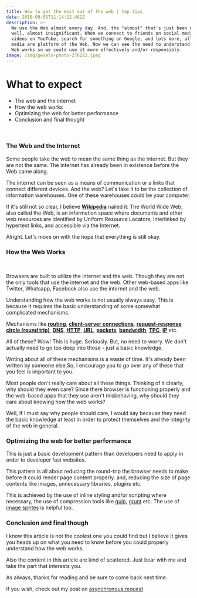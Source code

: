 ```yaml
---
title: How to get the most out of the web | top tips
date: 2018-09-05T11:14:12.462Z
description: >-
  We use the Web almost every day. And, the "almost" that's just been used is -
  well, almost insignificant. When we connect to friends on social media, stream
  videos on YouTube, search for something on Google, and lots more, all these
  media are platform of the Web. Now we can see the need to understand how the
  Web works so we could use it more effectively and/or responsibly.
image: /img/pexels-photo-276223.jpeg
---
```

# What to expect

* The web and the internet
* How the web works
* Optimizing the web for better performance
* Conclusion and final thought

<br>

### The Web and the Internet

Some people take the web to mean the same thing as the internet. But they are not the same. The internet has already been in existence before the Web came along. 

The internet can be seen as a means of communication or a links that connect different devices. And the web? Let's take it to be the collection of information warehouses. One of these warehouses could be your computer.

If it's still not so clear, I believe **[Wikipedia](https://en.wikipedia.org/wiki/World_Wide_Web)** nailed it: The World Wide Web, also called the Web, is an information space where documents and other web resources are identified by Uniform Resource Locators, interlinked by hypertext links, and accessible via the Internet.

Alright. Let's move on with the hope that everything is still okay.

### How the Web Works

<br>


Browsers are built to utilize the internet and the web. Though they are not the only tools that use the internet and the web.
Other web-based apps like Twitter, Whatsapp, Facebook also use the internet and the web.
<br>


Understanding how the web works is not usually always easy. This is because it requires the basic understanding of some somewhat complicated mechanisms. 
<br>

Mechanisms like **[routing](https://guide.meteor.com/routing.html)**, **[client-server connections](https://en.wikipedia.org/wiki/Client–server_model
)**, **[request-response circle (round trip)](https://www.slideshare.net/cczona/full-stack-full-circle-what-the-heck-happens-in-an-http-requestresponse-cycle)**, **[DNS](https://en.wikipedia.org/wiki/Domain_Name_System)**, **[HTTP](https://en.wikipedia.org/wiki/Hypertext_Transfer_Protocol
)**, **[URL](https://en.wikipedia.org/wiki/URL
)**, **[packets](https://en.wikipedia.org/wiki/Network_packet)**, **[bandwidth](https://www.webopedia.com/TERM/B/bandwidth.html)**, **[TPC](https://en.wikipedia.org/wiki/TPC)**, **[IP](https://en.wikipedia.org/wiki/IP_address)** etc.
<br>

All of these? Wow! This is huge. Seriously. But, no need to worry. We don't actually need to go too deep into those - just a basic knowledge.
<br>

Writing about all of these mechanisms is a waste of time. It's already been written by someone else.So, I encourage you to go over any of these that you feel is important to you.

Most people don't really care about all these things. Thinking of it clearly, why should they even care? Since there browser is functioning properly and the web-based apps that they use aren't misbehaving, why should they care about knowing how the web works?
<br>

Well, If I must say why people should care, I would say because they need the basic knowledge at least in order to protect themselves and the integrity of the web in general.

### Optimizing the web for better performance
This is just a basic development pattern than developers need to apply in order to developer fast websites.

This pattern is all about reducing the round-trip the browser needs to make before it could render page content properly. and, reducing the size of page contents like images, unnecessary libraries, plugins etc.

This is achieved by the use of inline styling and/or scripting where necessary, the use of compression tools like [gulp](https://gulpjs.com/), [grunt](https://gruntjs.com/) etc. The use of [image sprites](https://www.w3schools.com/css/css_image_sprites.asp) is helpful too.

### Conclusion and final though
I know this article is not the coolest one you could find but I believe it gives you heads up on what you need to know before you could properly understand how the web works.

Also the content in this article are kind of scattered. Just bear with me and take the part that interests you.

As always, thanks for reading and be sure to come back next time.

If you wish, check out my post on [asynchronous request](https://www.mordernweb.com/post/ajax-how-to-make-asynchronous-requests-in-javascript/)

